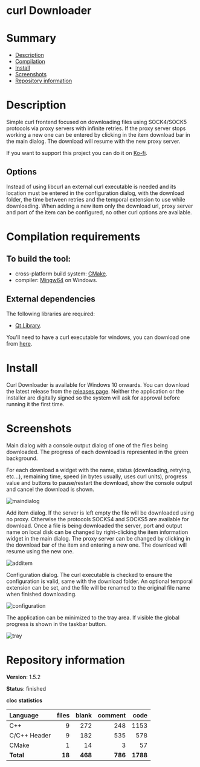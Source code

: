 curl Downloader
===============

# Summary
- [Description](#description)
- [Compilation](#compilation-requirements)
- [Install](#install)
- [Screenshots](#screenshots)
- [Repository information](#repository-information)

# Description
Simple curl frontend focused on downloading files using SOCK4/SOCK5 protocols via proxy servers with infinite retries. If the proxy server stops working a new one can be entered by clicking in the item download bar in the main dialog. The download will resume with the new proxy server.

If you want to support this project you can do it on [Ko-fi](https://ko-fi.com/felixdelaspozas).

## Options
Instead of using libcurl an external curl executable is needed and its location must be entered in the configuration dialog, with the download folder, the time between retries and the temporal extension to use while downloading. When adding a new item only the download url, proxy server and port of the item can be configured, no other curl options are available.

# Compilation requirements
## To build the tool:
* cross-platform build system: [CMake](http://www.cmake.org/cmake/resources/software.html).
* compiler: [Mingw64](http://sourceforge.net/projects/mingw-w64/) on Windows.

## External dependencies
The following libraries are required:
* [Qt Library](http://www.qt.io/).

You'll need to have a curl executable for windows, you can download one from [here](https://curl.se/windows/).

# Install

Curl Downloader is available for Windows 10 onwards. You can download the latest release from the [releases page](https://github.com/FelixdelasPozas/curl-Downloader/releases). Neither the application or the installer are digitally signed so the system will ask for approval before running it the first time.

# Screenshots
Main dialog with a console output dialog of one of the files being downloaded. The progress of each download is represented in the green background. 

For each download a widget with the name, status (downloading, retrying, etc...), remaining time, speed (in bytes usually, uses curl units), progress value and buttons to pause/restart the download, show the console output and cancel the download is shown.

![maindialog](https://github.com/user-attachments/assets/abc3013f-749c-461b-8a5b-52db86553002)

Add item dialog. If the server is left empty the file will be downloaded using no proxy. Otherwise the protocols SOCKS4 and SOCKS5 are available for download. Once a file is being downloaded the server, port and output name on local disk can be changed by right-clicking the item information widget in the main dialog. The proxy server can be changed by clicking in the download bar of the item and entering a new one. The download will resume using the new one.

![additem](https://github.com/user-attachments/assets/cd78db32-2cc1-47a5-ae4b-a36cc210a717)

Configuration dialog. The curl executable is checked to ensure the configuration is valid, same with the download folder. An optional temporal extension can be set, and the file will be renamed to the original file name when finished downloading.

![configuration](https://github.com/FelixdelasPozas/curl-Downloader/assets/12167134/f313bd02-07b8-499e-a828-8ea5e8fe3a26)

The application can be minimized to the tray area. If visible the global progress is shown in the taskbar button.

![tray](https://github.com/user-attachments/assets/234d1def-b05f-4b88-aeed-d7d40c31115a)

# Repository information

**Version**: 1.5.2

**Status**: finished

**cloc statistics**

| Language      |files      |blank      |comment    |code      |
|:--------------|----------:|----------:|----------:|---------:|
| C++           |   9       |  272      |  248      | 1153     |
| C/C++ Header  |   9       |  182      |  535      | 578      |
| CMake         |   1       |   14      |    3      |  57      |
| **Total**     | **18**    | **468**   | **786**   | **1788** |
